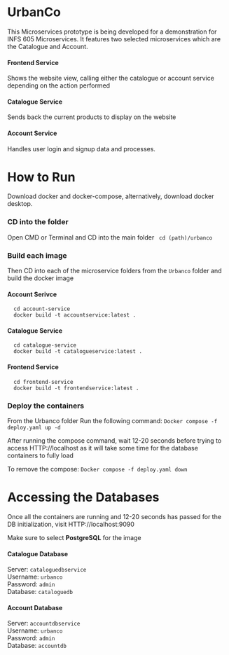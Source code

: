 ﻿# UrbanCo
This Microservices prototype is being developed for a demonstration for INFS 605 Microservices. It features two selected microservices which are the Catalogue and Account.

#### Frontend Service
Shows the website view, calling either the catalogue or account service depending on the action performed

#### Catalogue Service
Sends back the current products to display on the website

#### Account Service
Handles user login and signup data and processes.

# How to Run
Download docker and docker-compose, alternatively, download docker desktop.

### CD into the folder
Open CMD or Terminal and CD into the main folder
``` cd (path)/urbanco```

### Build each image
Then CD into each of the microservice folders from the ```Urbanco``` folder and build the docker image
#### Account Serivce
```
  cd account-service
  docker build -t accountservice:latest .
```
#### Catalogue Service
```
  cd catalogue-service
  docker build -t catalogueservice:latest .
```
#### Frontend Service
```
  cd frontend-service
  docker build -t frontendservice:latest .
```
### Deploy the containers
From the Urbanco folder
Run the following command: 
```Docker compose -f deploy.yaml up -d```

After running the compose command, wait 12-20 seconds before trying to access HTTP://localhost as it will take some time for the database containers to fully load 

To remove the compose: 
```Docker compose -f deploy.yaml down```

# Accessing the Databases
Once all the containers are running and 12-20 seconds has passed for the DB initialization, visit HTTP://localhost:9090

Make sure to select **PostgreSQL** for the image
#### Catalogue Database
Server: ```cataloguedbservice``` <br>
Username: ```urbanco```<br>
Password: ```admin```<br>
Database: ```cataloguedb```

#### Account Database
Server: ```accountdbservice```<br>
Username: ```urbanco```<br>
Password: ```admin```<br>
Database: ```accountdb```


